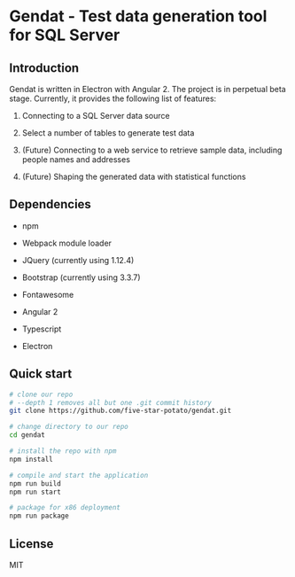 # Gendat - Test data generation tool for SQL Server

## Introduction

Gendat is written in Electron with Angular 2. The project is in perpetual beta stage. Currently, it provides the following list of features:

1. Connecting to a SQL Server data source

1. Select a number of tables to generate test data

1. (Future) Connecting to a web service to retrieve sample data, including people names and addresses

1. (Future) Shaping the generated data with statistical functions

## Dependencies

- npm

- Webpack module loader

- JQuery (currently using 1.12.4)

- Bootstrap (currently using 3.3.7)

- Fontawesome

- Angular 2

- Typescript

- Electron

## Quick start

```bash
# clone our repo
# --depth 1 removes all but one .git commit history
git clone https://github.com/five-star-potato/gendat.git

# change directory to our repo
cd gendat

# install the repo with npm
npm install

# compile and start the application
npm run build
npm run start

# package for x86 deployment
npm run package
```
## License

MIT



